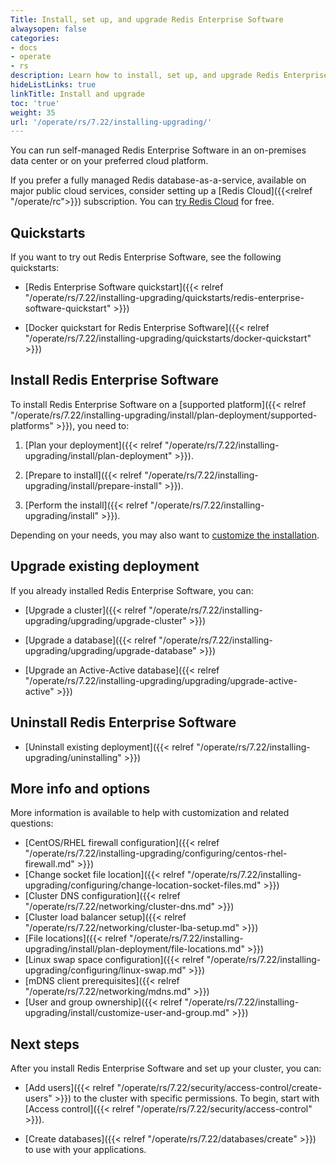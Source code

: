 ```yaml
---
Title: Install, set up, and upgrade Redis Enterprise Software
alwaysopen: false
categories:
- docs
- operate
- rs
description: Learn how to install, set up, and upgrade Redis Enterprise Software.
hideListLinks: true
linkTitle: Install and upgrade
toc: 'true'
weight: 35
url: '/operate/rs/7.22/installing-upgrading/'
---
```


You can run self-managed Redis Enterprise Software in an on-premises data center or on your preferred cloud platform. 

If you prefer a fully managed Redis database-as-a-service, available on major public cloud services, consider setting up a [Redis Cloud]({{<relref "/operate/rc">}}) subscription. You can [try Redis Cloud](https://redis.io/try-free/) for free.

## Quickstarts

If you want to try out Redis Enterprise Software, see the following quickstarts:

- [Redis Enterprise Software quickstart]({{< relref "/operate/rs/7.22/installing-upgrading/quickstarts/redis-enterprise-software-quickstart" >}})

- [Docker quickstart for Redis Enterprise Software]({{< relref "/operate/rs/7.22/installing-upgrading/quickstarts/docker-quickstart" >}})

## Install Redis Enterprise Software

To install Redis Enterprise Software on a [supported platform]({{< relref "/operate/rs/7.22/installing-upgrading/install/plan-deployment/supported-platforms" >}}), you need to:

1. [Plan your deployment]({{< relref "/operate/rs/7.22/installing-upgrading/install/plan-deployment" >}}).

1. [Prepare to install]({{< relref "/operate/rs/7.22/installing-upgrading/install/prepare-install" >}}).

1. [Perform the install]({{< relref "/operate/rs/7.22/installing-upgrading/install" >}}).

Depending on your needs, you may also want to [customize the installation](#more-info-and-options).

## Upgrade existing deployment

If you already installed Redis Enterprise Software, you can:

- [Upgrade a cluster]({{< relref "/operate/rs/7.22/installing-upgrading/upgrading/upgrade-cluster" >}})

- [Upgrade a database]({{< relref "/operate/rs/7.22/installing-upgrading/upgrading/upgrade-database" >}})

- [Upgrade an Active-Active database]({{< relref "/operate/rs/7.22/installing-upgrading/upgrading/upgrade-active-active" >}})

## Uninstall Redis Enterprise Software

- [Uninstall existing deployment]({{< relref "/operate/rs/7.22/installing-upgrading/uninstalling" >}})

## More info and options

More information is available to help with customization and related questions:

- [CentOS/RHEL firewall configuration]({{< relref "/operate/rs/7.22/installing-upgrading/configuring/centos-rhel-firewall.md" >}})
- [Change socket file location]({{< relref "/operate/rs/7.22/installing-upgrading/configuring/change-location-socket-files.md" >}})
- [Cluster DNS configuration]({{< relref "/operate/rs/7.22/networking/cluster-dns.md" >}})
- [Cluster load balancer setup]({{< relref "/operate/rs/7.22/networking/cluster-lba-setup.md" >}})
- [File locations]({{< relref "/operate/rs/7.22/installing-upgrading/install/plan-deployment/file-locations.md" >}})
- [Linux swap space configuration]({{< relref "/operate/rs/7.22/installing-upgrading/configuring/linux-swap.md" >}})
- [mDNS client prerequisites]({{< relref "/operate/rs/7.22/networking/mdns.md" >}})
- [User and group ownership]({{< relref "/operate/rs/7.22/installing-upgrading/install/customize-user-and-group.md" >}})

## Next steps

After you install Redis Enterprise Software and set up your cluster, you can:

- [Add users]({{< relref "/operate/rs/7.22/security/access-control/create-users" >}}) to the cluster with specific permissions.  To begin, start with [Access control]({{< relref "/operate/rs/7.22/security/access-control" >}}).

- [Create databases]({{< relref "/operate/rs/7.22/databases/create" >}}) to use with your applications.

